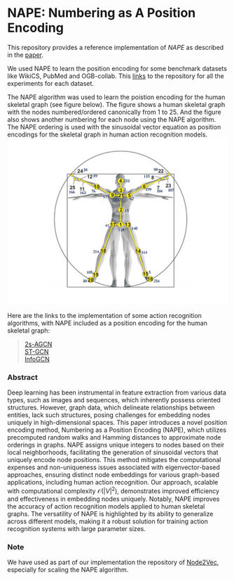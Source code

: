 # NAPE: Numbering as A Position Encoding

This repository provides a reference implementation of *NAPE* as described in the [paper](https://ieeexplore.ieee.org/document/10750197).

We used NAPE to learn the position encoding for some benchmark datasets like WikiCS, PubMed and OGB-collab. This [links](https://github.com/olayinkaajayi/benchmarking-gnns-pos-encode.git) to the repository for all the experiments for each dataset.

The NAPE algorithm was used to learn the poistion encoding for the human skeletal graph (see figure below). The figure shows a human skeletal graph with the nodes numbered/ordered canonically from 1 to 25. And the figure also shows another numbering for each node using the NAPE algorithm. The NAPE ordering is used with the sinusoidal vector equation as position encodings for the skeletal graph in human action recognition models.
![image](./NAPE_Human_skeletal_graph.jpg)

Here are the links to the implementation of some action recognition algorithms, with NAPE included as a position encoding for the human skeletal graph:
> [2s-AGCN](https://github.com/olayinkaajayi/2s-AGCN-NAPE.git)<br>
> [ST-GCN](https://github.com/olayinkaajayi/ActionRecognition.git)<br>
> [InfoGCN](https://github.com/olayinkaajayi/infogcn-wt-NAPE.git)

### Abstract
Deep learning has been instrumental in feature extraction from various data types, such as images and sequences, which inherently possess oriented structures. However, graph data, which delineate relationships between entities, lack such structures, posing challenges for embedding nodes uniquely in high-dimensional spaces. This paper introduces a novel position encoding method, Numbering as a Position Encoding (NAPE), which utilizes precomputed random walks and Hamming distances to approximate node orderings in graphs. NAPE assigns unique integers to nodes based on their local neighborhoods, facilitating the generation of sinusoidal vectors that uniquely encode node positions. This method mitigates the computational expenses and non-uniqueness issues associated with eigenvector-based approaches, ensuring distinct node embeddings for various graph-based applications, including human action recognition. Our approach, scalable with computational complexity $\mathcal{O}(|V|^2)$, demonstrates improved efficiency and effectiveness in embedding nodes uniquely. Notably, NAPE improves the accuracy of action recognition models applied to human skeletal graphs. The versatility of NAPE is highlighted by its ability to generalize across different models, making it a robust solution for training action recognition systems with large parameter sizes.


### Note
We have used as part of our implementation the repository of [Node2Vec](https://github.com/aditya-grover/node2vec.git), especially for scaling the NAPE algorithm.
